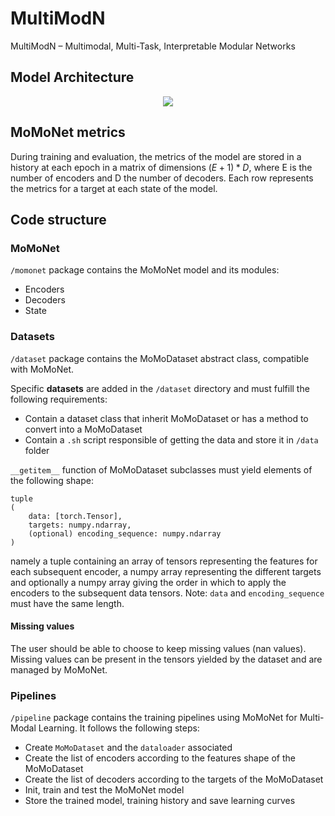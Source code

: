 # MultiModN
MultiModN – Multimodal, Multi-Task, Interpretable Modular Networks

## Model Architecture
<p align="center">
	<img src="https://docs.google.com/drawings/d/e/2PACX-1vQLCjRaSAQaDSqNhQhy7xMgbmxl_RzwToWchuc6t41hbTDMFdQO-yYIcp35qY3QUakUHOE4XgFu1L0q/pub?w=1531&h=510" />
</p>

## MoMoNet metrics
During training and evaluation, the metrics of the model are stored in a history at each epoch in a matrix of dimensions $(E+1) * D$, where E is the number of encoders and D the number of decoders. Each row represents the metrics for a target at each state of the model.

## Code structure
### MoMoNet
`/momonet` package contains the MoMoNet model and its modules:
* Encoders
* Decoders
* State

### Datasets
`/dataset` package contains the MoMoDataset abstract class, compatible with MoMoNet.

Specific **datasets** are added in the `/dataset` directory and must fulfill the following requirements:
* Contain a dataset class that inherit MoMoDataset or has a method to convert into a MoMoDataset
* Contain a `.sh` script responsible of getting the data and store it in `/data` folder

`__getitem__` function of MoMoDataset subclasses must yield elements of the following shape:

```
tuple
(
	data: [torch.Tensor],
	targets: numpy.ndarray,
	(optional) encoding_sequence: numpy.ndarray
)
```

namely a tuple containing an array of tensors representing the features for each subsequent encoder, a numpy array representing the different targets and optionally a numpy array giving the order in which to apply the encoders to the subsequent data tensors. Note: `data` and `encoding_sequence` must have the same length.

#### **Missing values**
The user should be able to choose to keep missing values (nan values). Missing values can be present in the tensors yielded by the dataset and are managed by MoMoNet.

### Pipelines
```/pipeline``` package contains the training pipelines using MoMoNet for Multi-Modal Learning. It follows the following steps:

* Create `MoMoDataset` and the `dataloader` associated
* Create the list of encoders according to the features shape of the MoMoDataset
* Create the list of decoders according to the targets of the MoMoDataset
* Init, train and test the MoMoNet model
* Store the trained model, training history and save learning curves

